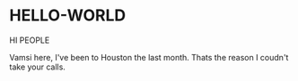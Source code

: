 # HELLO-WORLD

HI PEOPLE

Vamsi here, I've been to Houston the last month.
Thats the reason I coudn't take your calls.
